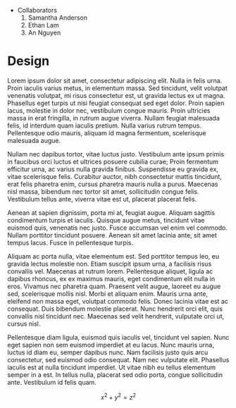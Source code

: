 * Collaborators
  1. Samantha Anderson
  2. Ethan Lam
  3. An Nguyen

# Design

Lorem ipsum dolor sit amet, consectetur adipiscing elit. Nulla in felis urna. Proin iaculis varius metus, in elementum massa. Sed tincidunt, velit volutpat venenatis volutpat, mi risus consectetur est, ut gravida lectus ex ut magna. Phasellus eget turpis ut nisi feugiat consequat sed eget dolor. Proin sapien lacus, molestie in dolor nec, vestibulum congue mauris. Proin ultricies massa in erat fringilla, in rutrum augue viverra. Nullam feugiat malesuada felis, id interdum quam iaculis pretium. Nulla varius rutrum tempus. Pellentesque odio mauris, aliquam id magna fermentum, scelerisque malesuada augue.

Nullam nec dapibus tortor, vitae luctus justo. Vestibulum ante ipsum primis in faucibus orci luctus et ultrices posuere cubilia curae; Proin fermentum efficitur urna, ac varius nulla gravida finibus. Suspendisse eu gravida ex, vitae scelerisque felis. Curabitur auctor, nibh consectetur mattis tincidunt, erat felis pharetra enim, cursus pharetra mauris nulla a purus. Maecenas nisl massa, bibendum nec tortor sit amet, sollicitudin congue felis. Vestibulum tellus ante, viverra vitae est ut, placerat placerat felis.

Aenean at sapien dignissim, porta mi at, feugiat augue. Aliquam sagittis condimentum turpis et iaculis. Quisque augue metus, tincidunt vitae euismod quis, venenatis nec justo. Fusce accumsan vel enim vel commodo. Nullam porttitor tincidunt posuere. Aenean sit amet lacinia ante, sit amet tempus lacus. Fusce in pellentesque turpis.

Aliquam ac porta nulla, vitae elementum est. Sed porttitor tempus leo, eu gravida lectus molestie non. Etiam suscipit ipsum urna, a facilisis risus convallis vel. Maecenas at rutrum lorem. Pellentesque aliquet, ligula ac dapibus rhoncus, ex ex maximus mauris, eget condimentum elit nulla in eros. Vivamus nec pharetra quam. Praesent velit augue, laoreet eu augue sed, scelerisque mollis nisl. Morbi et aliquam enim. Mauris urna ante, eleifend non massa eget, volutpat commodo felis. Donec lacinia vitae est ac consequat. Duis bibendum molestie placerat. Nunc hendrerit orci elit, quis convallis nisl tincidunt nec. Maecenas sed velit hendrerit, vulputate orci ut, cursus nisl.

Pellentesque diam ligula, euismod quis iaculis vel, tincidunt vel sapien. Nunc eget sapien non sem euismod imperdiet at eu lacus. Nunc mauris urna, luctus id diam eu, semper dapibus nunc. Nam facilisis justo quis arcu consectetur, sed euismod odio consequat. Nam nec vulputate elit. Phasellus iaculis est at nulla tincidunt imperdiet. Ut vitae nibh eu tellus elementum semper in a est. In tellus nulla, placerat sed odio porta, congue sollicitudin ante. Vestibulum id felis quam.


$$ x^2 + y^2 = z^2 $$


<script src="https://polyfill.io/v3/polyfill.min.js?features=es6"></script>
<script id="MathJax-script" async src="https://cdn.jsdelivr.net/npm/mathjax@3/es5/tex-mml-chtml.js"></script>